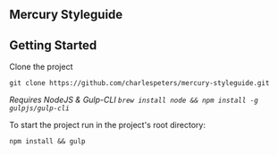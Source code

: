 Mercury Styleguide
---

## Getting Started

Clone the project

```
git clone https://github.com/charlespeters/mercury-styleguide.git
```

_Requires NodeJS & Gulp-CLI `brew install node && npm install -g gulpjs/gulp-cli`_

To start the project run in the project's root directory:
```
npm install && gulp
```
